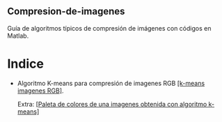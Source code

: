 ## Compresion-de-imagenes
Guía de algoritmos típicos de compresión de imágenes con códigos en Matlab.

# Indice
* Algoritmo K-means para compresión de imagenes RGB [[k-means imagenes RGB]](https://github.com/FlySka/Compresion-de-imagenes/blob/main/Compresion-de-colores-con-kmeans/clustering_JoaquinFarias.m).

    Extra: [[Paleta de colores de una imagenes obtenida con algoritmo k-means]](https://github.com/FlySka/Compresion-de-imagenes/blob/main/Compresion-de-colores-con-kmeans/kmeans_paleta_de_colores.m)
